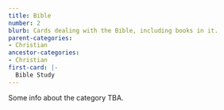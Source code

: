 ```yaml
---
title: Bible
number: 2
blurb: Cards dealing with the Bible, including books in it.
parent-categories:
- Christian
ancestor-categories:
- Christian
first-card: |-
  Bible Study
---
```

Some info about the category TBA.
